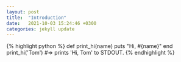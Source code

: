 ```yaml
---
layout: post
title:  "Introduction"
date:   2021-10-03 15:24:46 +0300
categories: jekyll update
---
```



{% highlight python %}
def print_hi(name)
  puts "Hi, #{name}"
end
print_hi('Tom')
#=> prints 'Hi, Tom' to STDOUT.
{% endhighlight %}


